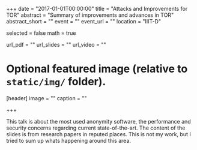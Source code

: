 +++
date = "2017-01-01T00:00:00"
title = "Attacks and Improvements for TOR"
abstract = "Summary of improvements and advances in TOR"
abstract_short = ""
event = ""
event_url = ""
location = "IIIT-D"

selected = false
math = true

url_pdf = ""
url_slides = ""
url_video = ""

# Optional featured image (relative to `static/img/` folder).
[header]
image = ""
caption = ""

+++

This talk is about the most used anonymity software, the performance and security concerns regarding current state-of-the-art. The content of the slides is from research papers in reputed places. This is not my work, but I tried to sum up whats happening around this area.
